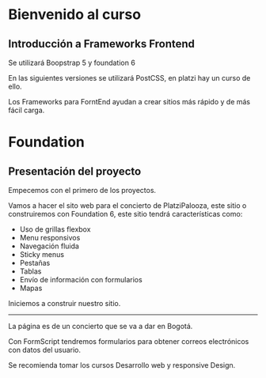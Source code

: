 # Bienvenido al curso

## Introducción a Frameworks Frontend

Se utilizará Boopstrap 5 y foundation 6

En las siguientes versiones se utilizará PostCSS, en platzi hay un curso de ello.

Los Frameworks para ForntEnd ayudan a crear sitios más rápido y de más fácil carga.

# Foundation
## Presentación del proyecto

Empecemos con el primero de los proyectos.

Vamos a hacer el sito web para el concierto de PlatziPalooza, este sitio o construiremos con Foundation 6, este sitio tendrá características como:

- Uso de grillas flexbox
- Menu responsivos
- Navegación fluida
- Sticky menus
- Pestañas
- Tablas
- Envío de información con formularios
- Mapas

Iniciemos a construir nuestro sitio.

---

La página es de un concierto que se va a dar en Bogotá.

Con FormScript tendremos formularios para obtener correos electrónicos con datos del usuario.

Se recomienda tomar los cursos Desarrollo web y responsive Design.
